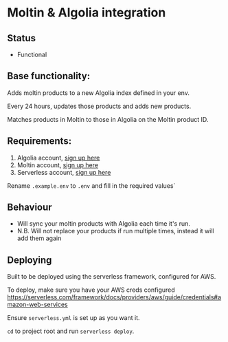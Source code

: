 # Moltin & Algolia integration

## Status
- Functional

## Base functionality:
Adds moltin products to a new Algolia index defined in your env.

Every 24 hours, updates those products and adds new products.

Matches products in Moltin to those in Algolia on the Moltin product ID.

## Requirements:
1. Algolia account, [sign up here](https://www.algolia.com/users/sign_up)
2. Moltin account, [sign up here](https://accounts.moltin.com/register)
3. Serverless account, [sign up here](https://dashboard.serverless.com/)

Rename `.example.env` to `.env` and fill in the required values`

## Behaviour
- Will sync your moltin products with Algolia each time it's run.
- N.B. Will not replace your products if run multiple times, instead it will add them again

## Deploying
Built to be deployed using the serverless framework, configured for AWS.

To deploy, make sure you have your AWS creds configured https://serverless.com/framework/docs/providers/aws/guide/credentials#amazon-web-services

Ensure `serverless.yml` is set up as you want it.

`cd` to project root and run `serverless deploy`.
